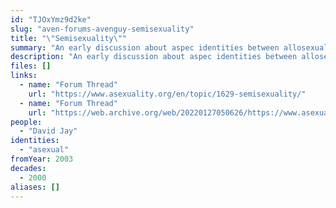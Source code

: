```yaml
---
id: "TJOxYmz9d2ke"
slug: "aven-forums-avenguy-semisexuality"
title: "\"Semisexuality\""
summary: "An early discussion about aspec identities between allosexual and asexual"
description: "An early discussion about aspec identities between allosexual and asexual which predates terms like \"gray-asexual\" and \"demisexual\""
files: []
links:
  - name: "Forum Thread"
    url: "https://www.asexuality.org/en/topic/1629-semisexuality/"
  - name: "Forum Thread"
    url: "https://web.archive.org/web/20220127050626/https://www.asexuality.org/en/topic/1629-semisexuality/"
people:
  - "David Jay"
identities:
  - "asexual"
fromYear: 2003
decades:
  - 2000
aliases: []
---
```

